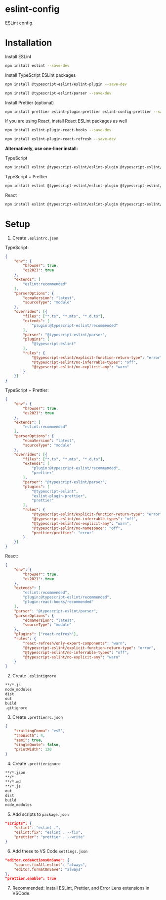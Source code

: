 # eslint-config

ESLint config. 

# Installation

Install ESLint 

```bash
npm install eslint --save-dev
```

Install TypeScript ESLint packages

```bash
npm install @typescript-eslint/eslint-plugin --save-dev

npm install @typescript-eslint/parser --save-dev
```

Install Prettier (optional)

```bash
npm install prettier eslint-plugin-prettier eslint-config-prettier --save-dev
```

If you are using React, install React ESLint packages as well

```bash
npm install eslint-plugin-react-hooks --save-dev

npm install eslint-plugin-react-refresh --save-dev
```

**Alternatively, use one-liner install:** 

TypeScript

```bash
npm install eslint @typescript-eslint/eslint-plugin @typescript-eslint/parser --save-dev
```

TypeScript + Prettier

```bash
npm install eslint @typescript-eslint/eslint-plugin @typescript-eslint/parser prettier eslint-plugin-prettier eslint-config-prettier --save-dev
```

React

```bash
npm install eslint @typescript-eslint/eslint-plugin @typescript-eslint/parser eslint-plugin-react-hooks eslint-plugin-react-refresh --save-dev
```

# Setup

1. Create `.eslintrc.json`

TypeScript:

```json
{
    "env": {
        "browser": true,
        "es2021": true
    },
    "extends": [
        "eslint:recommended"
    ],
    "parserOptions": {
        "ecmaVersion": "latest",
        "sourceType": "module"
    },
    "overrides": [{
        "files": ["*.ts", "*.mts", "*.d.ts"],
        "extends": [
            "plugin:@typescript-eslint/recommended"
        ],
        "parser": "@typescript-eslint/parser",
        "plugins": [
            "@typescript-eslint"
        ],
        "rules": {
            "@typescript-eslint/explicit-function-return-type": "error",
            "@typescript-eslint/no-inferrable-types": "off",
            "@typescript-eslint/no-explicit-any": "warn"
        }
    }]
}
```

TypeScript + Prettier:

```json
{
    "env": {
        "browser": true,
        "es2021": true
    },
    "extends": [
        "eslint:recommended"
    ],
    "parserOptions": {
        "ecmaVersion": "latest",
        "sourceType": "module"
    },
    "overrides": [{
        "files": ["*.ts", "*.mts", "*.d.ts"],
        "extends": [
            "plugin:@typescript-eslint/recommended",
            "prettier"
        ],
        "parser": "@typescript-eslint/parser",
        "plugins": [
            "@typescript-eslint",
            "eslint-plugin-prettier",
            "prettier"
        ],
        "rules": {
            "@typescript-eslint/explicit-function-return-type": "error",
            "@typescript-eslint/no-inferrable-types": "off",
            "@typescript-eslint/no-explicit-any": "warn",
            "@typescript-eslint/no-namespace": "off",
            "prettier/prettier": "error"
        }
    }]
}
```

React: 

```json
{
    "env": {
        "browser": true,
        "es2021": true
    },
    "extends": [
        "eslint:recommended",
        "plugin:@typescript-eslint/recommended",
        "plugin:react-hooks/recommended"
    ],
    "parser": "@typescript-eslint/parser",
    "parserOptions": {
        "ecmaVersion": "latest",
        "sourceType": "module"
    },
    "plugins": ["react-refresh"],
    "rules": {
        "react-refresh/only-export-components": "warn",
        "@typescript-eslint/explicit-function-return-type": "error",
        "@typescript-eslint/no-inferrable-types": "off",
        "@typescript-eslint/no-explicit-any": "warn"
    }
}
```

2. Create `.eslintignore`

```txt
**/*.js
node_modules
dist
out
build
.gitignore
```

3. Create `.prettierrc.json`

```json
{
    "trailingComma": "es5",
    "tabWidth": 4,
    "semi": true,
    "singleQuote": false,
    "printWidth": 120
}
```

4. Create `.prettierignore`

```txt
**/*.json
**/*.
**/*.md
**/*.js
out
dist
build
node_modules
```

5. Add scripts to `package.json`

```json
"scripts": {
    "eslint": "eslint .",
    "eslint:fix": "eslint . --fix",
    "prettier": "prettier . --write"
}
```

6. Add these to VS Code `settings.json`

```json
"editor.codeActionsOnSave": {
    "source.fixAll.eslint": "always",
    "editor.formatOnSave": "always"
},
"prettier.enable": true
```

7. Recommended: Install ESLint, Prettier, and Error Lens extensions in VSCode.
